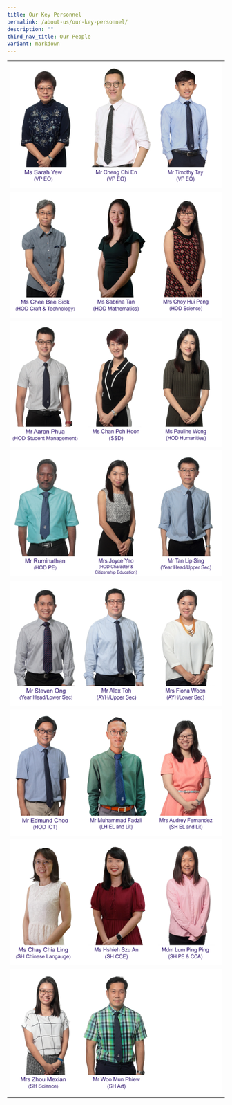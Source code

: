 ```yaml
---
title: Our Key Personnel
permalink: /about-us/our-key-personnel/
description: ""
third_nav_title: Our People
variant: markdown
---
```

|  | 
| -------- |
|![](/images/Keypersonnel/1.png) |
|![](/images/Keypersonnel/2.png)|
|![](/images/Keypersonnel/3.png)|
|![](/images/Keypersonnel/4.png) |
|![](/images/Keypersonnel/5.png)|
|![](/images/Keypersonnel/6.png)|
|![](/images/Keypersonnel/7.png)|
|![](/images/Keypersonnel/8.png)|

